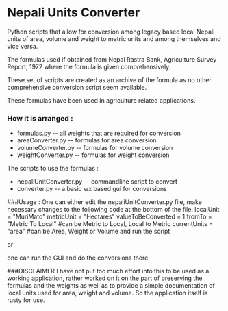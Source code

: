 # Nepali Units Converter

Python scripts that allow for conversion among legacy based local Nepali units of area, volume and weight to metric units and among themselves and vice versa.

The formulas used if obtained from Nepal Rastra Bank, Agriculture Survey Report, 1972 where the formula is given comprehensively.

These set of scripts are created as an archive of the formula as no other comprehensive conversion script seem available.

These formulas have been used in agriculture related applications.


### How it is arranged :
- formulas.py -- all weights that are required for conversion
- areaConverter.py -- formulas for area conversion
- volumeConverter.py -- formulas for volume conversion
- weightConverter.py -- formulas for weight conversion

The scripts to use the formulas :
- nepaliUnitConverter.py -- commandline script to convert 
- converter.py -- a basic wx based gui for conversions

###Usage :
One can either edit the nepaliUnitConverter.py file, make necessary changes to the following code at the bottom of the file:
localUnit = "MuriMato"
metricUnit = "Hectares"
valueToBeConverted = 1
fromTo = "Metric To Local" #can be Metric to Local, Local to Metric
currentUnits = "area" #can be Area, Weight or Volume
and run the script

or 

one can run the GUI and do the conversions there

###DISCLAIMER
I have not put too much effort into this to be used as a working application, rather worked on it on the part of preserving the formulas and the weights as well as to provide a simple documentation of local units used for area, weight and volume. So the application itself is rusty for use.